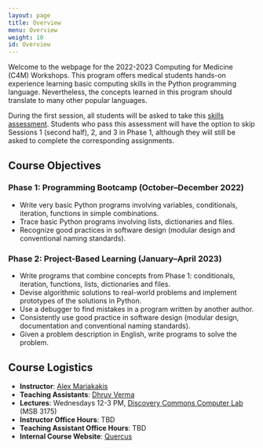```yaml
---
layout: page
title: Overview
menu: Overview
weight: 10
id: Overview
---
```


Welcome to the webpage for the 2022-2023 Computing for Medicine (C4M) Workshops.
This program offers medical students hands-on experience learning basic computing skills in the Python programming language. Nevertheless, the concepts learned in this program should translate to many other popular languages.

During the first session, all students will be asked to take this [skills assessment](https://colab.research.google.com/github/C4M-UofT/C4M-UofT.github.io/blob/master/notebooks/C4M_Pre_course_Skills_Assessment.ipynb). 
Students who pass this assessment will have the option to skip Sessions 1 (second half), 2, and 3 in Phase 1, although they will still be asked to complete the corresponding assignments.

## Course Objectives

### Phase 1: Programming Bootcamp (October–December 2022)
- Write very basic Python programs involving variables, conditionals, iteration, functions in simple combinations.
- Trace basic Python programs involving lists, dictionaries and files.
- Recognize good practices in software design (modular design and conventional naming standards).

### Phase 2: Project-Based Learning (January–April 2023)
- Write programs that combine concepts from Phase 1: conditionals, iteration, functions, lists, dictionaries and files.
- Devise algorithmic solutions to real-world problems and implement prototypes of the solutions in Python.
- Use a debugger to find mistakes in a program written by another author.
- Consistently use good practice in software design (modular design, documentation and conventional naming standards).
- Given a problem description in English, write programs to solve the problem.

## Course Logistics

- **Instructor**: [Alex Mariakakis](https://mariakakis.github.io/)
- **Teaching Assistants**: [Dhruv Verma](https://dhruv-verma.com/)
- **Lectures**: Wednesdays 12-3 PM, [Discovery Commons Computer Lab](https://dc.med.utoronto.ca/service-provider/discovery-commons) (MSB 3175)
- **Instructor Office Hours**: TBD
- **Teaching Assistant Office Hours**: TBD
- **Internal Course Website**: [Quercus](https://q.utoronto.ca/courses/300115)